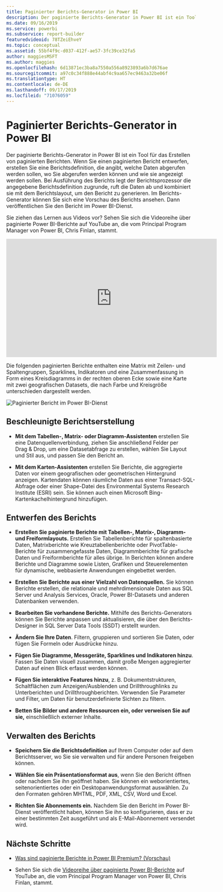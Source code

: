 ```yaml
---
title: Paginierter Berichts-Generator in Power BI
description: Der paginierte Berichts-Generator in Power BI ist ein Tool für das Erstellen von paginierten Berichten.
ms.date: 09/16/2019
ms.service: powerbi
ms.subservice: report-builder
featuredvideoid: 78TZeiEhveY
ms.topic: conceptual
ms.assetid: 55bf4f9c-d037-412f-ae57-3fc39ce32fa5
author: maggiesMSFT
ms.author: maggies
ms.openlocfilehash: 6d13871ec3ba8a7550a556a8923893a6b7d676ae
ms.sourcegitcommit: a97c0c34f888e44abf4c9aa657ec9463a32be06f
ms.translationtype: HT
ms.contentlocale: de-DE
ms.lasthandoff: 09/17/2019
ms.locfileid: "71076059"
---
```

# <a name="power-bi-paginated-report-builder"></a>Paginierter Berichts-Generator in Power BI

 Der paginierte Berichts-Generator in Power BI ist ein Tool für das Erstellen von paginierten Berichten.  Wenn Sie einen paginierten Bericht entwerfen, erstellen Sie eine Berichtsdefinition, die angibt, welche Daten abgerufen werden sollen, wo Sie abgerufen werden können und wie sie angezeigt werden sollen. Bei Ausführung des Berichts legt der Berichtsprozessor die angegebene Berichtsdefinition zugrunde, ruft die Daten ab und kombiniert sie mit dem Berichtslayout, um den Bericht zu generieren. Im Berichts-Generator können Sie sich eine Vorschau des Berichts ansehen. Dann veröffentlichen Sie den Bericht im Power BI-Dienst.

Sie ziehen das Lernen aus Videos vor? Sehen Sie sich die Videoreihe über paginierte Power BI-Berichte auf YouTube an, die vom Principal Program Manager von Power BI, Chris Finlan, stammt.

<iframe width="560" height="315" src="https://www.youtube.com/embed/78TZeiEhveY?list=PLx7LcKtN_gq-JVzM6L8xNNxX7kts-KflJ" frameborder="0" allowfullscreen></iframe>

Die folgenden paginierten Berichte enthalten eine Matrix mit Zeilen- und Spaltengruppen, Sparklines, Indikatoren und eine Zusammenfassung in Form eines Kreisdiagramms in der rechten oberen Ecke sowie eine Karte mit zwei geografischen Datasets, die nach Farbe und Kreisgröße unterschieden dargestellt werden.  

![Paginierter Bericht im Power BI-Dienst](media/report-builder-power-bi/report-builder-get-started-paginated-report.png)

##  <a name="JumpStartReptCreation"></a> Beschleunigte Berichtserstellung  
 
-   **Mit dem Tabellen-, Matrix- oder Diagramm-Assistenten** erstellen Sie eine Datenquellenverbindung, ziehen Sie anschließend Felder per Drag & Drop, um eine Datasetabfrage zu erstellen, wählen Sie Layout und Stil aus, und passen Sie den Bericht an.  
  
-   **Mit dem Karten-Assistenten** erstellen Sie Berichte, die aggregierte Daten vor einem geografischen oder geometrischen Hintergrund anzeigen. Kartendaten können räumliche Daten aus einer Transact-SQL-Abfrage oder einer Shape-Datei des Environmental Systems Research Institute (ESRI) sein. Sie können auch einen Microsoft Bing-Kartenkachelhintergrund hinzufügen.  

##  <a name="DesignRept"></a> Entwerfen des Berichts  
  
-   **Erstellen Sie paginierte Berichte mit Tabellen-, Matrix-, Diagramm- und Freiformlayouts.** Erstellen Sie Tabellenberichte für spaltenbasierte Daten, Matrixberichte wie Kreuztabellenberichte oder PivotTable-Berichte für zusammengefasste Daten, Diagrammberichte für grafische Daten und Freiformberichte für alles übrige. In Berichten können andere Berichte und Diagramme sowie Listen, Grafiken und Steuerelementen für dynamische, webbasierte Anwendungen eingebettet werden.  
  
-   **Erstellen Sie Berichte aus einer Vielzahl von Datenquellen.** Sie können Berichte erstellen, die relationale und mehrdimensionale Daten aus SQL Server und Analysis Services, Oracle, Power BI-Datasets und anderen Datenbanken verwenden.  
  
-   **Bearbeiten Sie vorhandene Berichte.** Mithilfe des Berichts-Generators können Sie Berichte anpassen und aktualisieren, die über den Berichts-Designer in SQL Server Data Tools (SSDT) erstellt wurden.  
  
-   **Ändern Sie Ihre Daten**. Filtern, gruppieren und sortieren Sie Daten, oder fügen Sie Formeln oder Ausdrücke hinzu.  

-   **Fügen Sie Diagramme, Messgeräte, Sparklines und Indikatoren hinzu**. Fassen Sie Daten visuell zusammen, damit große Mengen aggregierter Daten auf einen Blick erfasst werden können.  
  
-   **Fügen Sie interaktive Features hinzu**, z. B. Dokumentstrukturen, Schaltflächen zum Anzeigen/Ausblenden und Drillthroughlinks zu Unterberichten und Drillthroughberichten. Verwenden Sie Parameter und Filter, um Daten für benutzerdefinierte Sichten zu filtern.  
  
-   **Betten Sie Bilder und andere Ressourcen ein, oder verweisen Sie auf sie,** einschließlich externer Inhalte.  
  
##  <a name="ManageRpt"></a> Verwalten des Berichts  
  
-   **Speichern Sie die Berichtsdefinition** auf Ihrem Computer oder auf dem Berichtsserver, wo Sie sie verwalten und für andere Personen freigeben können.  
  
-   **Wählen Sie ein Präsentationsformat aus**, wenn Sie den Bericht öffnen oder nachdem Sie ihn geöffnet haben. Sie können ein weborientiertes, seitenorientiertes oder ein Desktopanwendungsformat auswählen. Zu den Formaten gehören MHTML, PDF, XML, CSV, Word und Excel.  
  
-   **Richten Sie Abonnements ein.** Nachdem Sie den Bericht im Power BI-Dienst veröffentlicht haben, können Sie ihn so konfigurieren, dass er zu einer bestimmten Zeit ausgeführt und als E-Mail-Abonnement versendet wird.  

## <a name="next-steps"></a>Nächste Schritte

- [Was sind paginierte Berichte in Power BI Premium? (Vorschau)](paginated-reports-report-builder-power-bi.md)

- Sehen Sie sich die [Videoreihe über paginierte Power BI-Berichte](https://www.youtube.com/watch?v=78TZeiEhveY&list=PLx7LcKtN_gq-JVzM6L8xNNxX7kts-KflJ) auf YouTube an, die vom Principal Program Manager von Power BI, Chris Finlan, stammt.